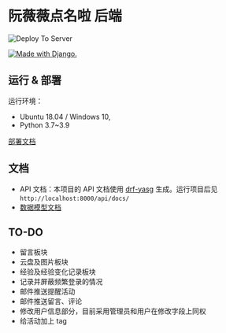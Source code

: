 # 阮薇薇点名啦 后端 

![Deploy To Server](https://github.com/uestc-msc/uestcmsc_webapp_backend/workflows/Deploy%20To%20Server/badge.svg)

<a href="http://www.djangoproject.com/"><img src="https://www.djangoproject.com/m/img/badges/djangomade124x25.gif" border="0" alt="Made with Django." title="Made with Django." /></a>

## 运行 & 部署

运行环境：

* Ubuntu 18.04 / Windows 10, 
* Python 3.7~3.9

[部署文档](deploy/deploy.md)

## 文档

* API 文档：本项目的 API 文档使用 [drf-yasg](https://github.com/axnsan12/drf-yasg/) 生成。运行项目后见 `http://localhost:8000/api/docs/`
* [数据模型文档](docs/models.md)

## TO-DO

* 留言板块
* 云盘及图片板块
* 经验及经验变化记录板块
* 记录并屏蔽频繁登录的情况
* 邮件推送提醒活动
* 邮件推送留言、评论
* 修改用户信息部分，目前采用管理员和用户在修改字段上同权
* 给活动加上 tag
